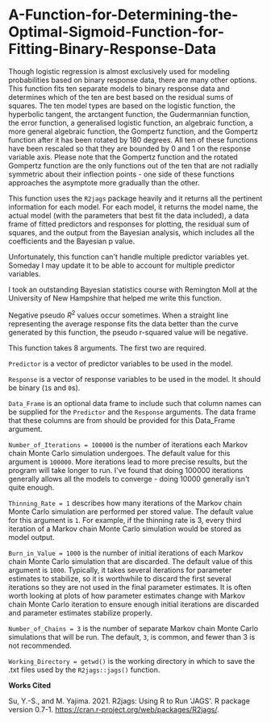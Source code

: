 # A-Function-for-Determining-the-Optimal-Sigmoid-Function-for-Fitting-Binary-Response-Data

Though logistic regression is almost exclusively used for modeling probabilities based on binary response data, there are many other options. This function fits ten separate models to binary response data and determines which of the ten are best based on the residual sums of squares. The ten model types are based on the logistic function, the hyperbolic tangent, the arctangent function, the Gudermannian function, the error function, a generalised logistic function, an algebraic function, a more general algebraic function, the Gompertz function, and the Gompertz function after it has been rotated by 180 degrees. All ten of these functions have been rescaled so that they are bounded by 0 and 1 on the response variable axis. Please note that the Gompertz function and the rotated Gompertz function are the only functions out of the ten that are not radially symmetric about their inflection points - one side of these functions approaches the asymptote more gradually than the other.

This function uses the `R2jags` package heavily and it returns all the pertinent information for each model. For each model, it returns the model name, the actual model (with the parameters that best fit the data included), a data frame of fitted predictors and responses for plotting, the residual sum of squares, and the output from the Bayesian analysis, which includes all the coefficients and the Bayesian p value.

Unfortunately, this function can't handle multiple predictor variables yet. Someday I may update it to be able to account for multiple predictor variables.

I took an outstanding Bayesian statistics course with Remington Moll at the University of New Hampshire that helped me write this function.

Negative pseudo *R*<sup>2</sup> values occur sometimes. When a straight line representing the average response fits the data better than the curve generated by this function, the pseudo r-squared value will be negative.

This function takes 8 arguments. The first two are required.

`Predictor` is a vector of predictor variables to be used in the model.

`Response` is a vector of response variables to be used in the model. It should be binary (`1`s and `0`s).

`Data_Frame` is an optional data frame to include such that column names can be supplied for the `Predictor` and the `Response` arguments. The data frame that these columns are from should be provided for this Data_Frame argument.

`Number_of_Iterations = 100000` is the number of iterations each Markov chain Monte Carlo simulation undergoes. The default value for this argument is `100000`. More iterations lead to more precise results, but the program will take longer to run. I've found that doing 100000 iterations generally allows all the models to converge - doing 10000 generally isn't quite enough.

`Thinning_Rate = 1` describes how many iterations of the Markov chain Monte Carlo simulation are performed per stored value. The default value for this argument is `1`. For example, if the thinning rate is 3, every third iteration of a Markov chain Monte Carlo simulation would be stored as model output.

`Burn_in_Value = 1000` is the number of initial iterations of each Markov chain Monte Carlo simulation that are discarded. The default value of this argument is `1000`. Typically, it takes several iterations for parameter estimates to stabilize, so it is worthwhile to discard the first several iterations so they are not used in the final parameter estimates. It is often worth looking at plots of how parameter estimates change with Markov chain Monte Carlo iteration to ensure enough initial iterations are discarded and parameter estimates stabilize properly.

`Number_of_Chains = 3` is the number of separate Markov chain Monte Carlo simulations that will be run. The default, `3`, is common, and fewer than 3 is not recommended.

`Working_Directory = getwd()` is the working directory in which to save the .txt files used by the `R2jags::jags()` function.

<b>Works Cited</b>

Su, Y.-S., and M. Yajima. 2021. R2jags: Using R to Run 'JAGS'. R package version 0.7-1. https://cran.r-project.org/web/packages/R2jags/.
